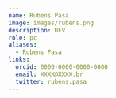 ```yaml
---
name: Rubens Pasa
image: images/rubens.png
description: UFV
role: pc
aliases:
  - Rubens Pasa
links:
  orcid: 0000-0000-0000-0000
  email: XXXX@XXXX.br
  twitter: rubens.pasa
---
```

